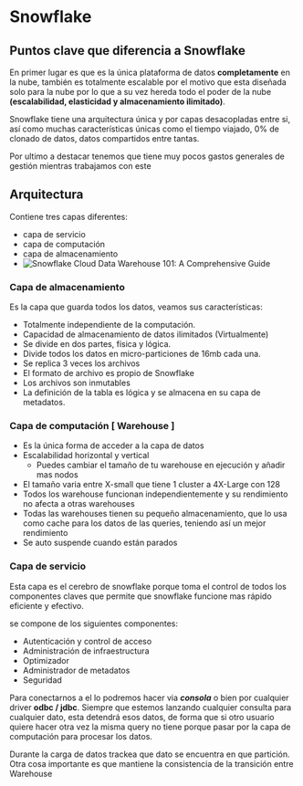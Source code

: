 # Snowflake

## Puntos clave que diferencia a Snowflake

En primer lugar es que es la única plataforma de datos **completamente** en la nube, también es totalmente escalable por el motivo que esta diseñada solo para la nube por lo que a su vez hereda todo el poder de la nube **(escalabilidad, elasticidad y almacenamiento ilimitado)**.

Snowflake tiene una arquitectura única y por capas desacopladas entre si, así como muchas características únicas como el tiempo viajado, 0% de clonado de datos, datos compartidos entre tantas.

Por ultimo a destacar tenemos que tiene muy pocos gastos generales de gestión mientras trabajamos con este

## Arquitectura

Contiene tres capas diferentes:

- capa de servicio
- capa de computación
- capa de almacenamiento
- ![Snowflake Cloud Data Warehouse 101: A Comprehensive Guide](https://lh5.googleusercontent.com/L5JnqaSeUBBDRabZwcOiwI08auyK19U8tCAfCuDWNmeg1FJlkHQvAIlC7uGZL0QYtZ_yP2krpXR-S9I-95y9ayFsxqXDgVhcNetWF5KbX00QnzY37smn_CO8xqhRUh5ATgBVRaKQ)

### Capa de almacenamiento

Es la capa que guarda todos los datos, veamos sus características: 

- Totalmente independiente de la computación. 
- Capacidad de almacenamiento de datos ilimitados (Virtualmente)
- Se divide en dos partes, física y lógica.
- Divide todos los datos en micro-particiones de 16mb cada una.
- Se replica 3 veces los archivos
- El formato de archivo es propio de Snowflake
- Los archivos son inmutables
- La definición de la tabla es lógica y se almacena en su capa de metadatos.

### Capa de computación [  Warehouse  ]

- Es la única forma de acceder a la capa de datos
- Escalabilidad horizontal y vertical
  - Puedes cambiar el tamaño de tu warehouse en ejecución y añadir mas nodos
- El tamaño varia entre X-small que tiene 1 cluster a 4X-Large con 128
- Todos los warehouse funcionan independientemente y su rendimiento no afecta a otras warehouses
- Todas las warehouses tienen su pequeño almacenamiento, que lo usa como cache para los datos de las queries, teniendo así un mejor rendimiento
- Se auto suspende cuando están parados

### Capa de servicio

Esta capa es el cerebro de snowflake porque toma el control de todos los componentes claves que permite que snowflake funcione mas rápido eficiente y efectivo.

se compone de los siguientes componentes: 

- Autenticación y control de acceso
- Administración de infraestructura
- Optimizador
- Administrador de metadatos
- Seguridad

Para conectarnos a el lo podremos hacer via ***consola*** o bien por cualquier driver **odbc / jdbc**. Siempre que estemos lanzando cualquier consulta para cualquier dato, esta detendrá esos datos, de forma que si otro usuario quiere hacer otra vez la misma query no tiene porque pasar por la capa de computación para procesar los datos.

Durante la carga de datos trackea que dato se encuentra en que partición. Otra cosa importante es que mantiene la consistencia de la transición entre Warehouse

